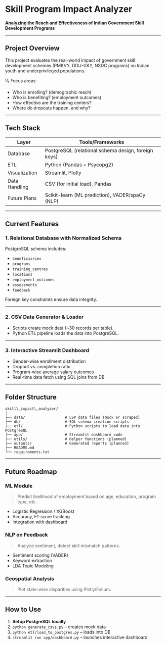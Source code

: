 # Skill Program Impact Analyzer

**Analyzing the Reach and Effectiveness of Indian Government Skill Development Programs**

---

## Project Overview

This project evaluates the real-world impact of government skill development schemes (PMKVY, DDU-GKY, NSDC programs) on Indian youth and underprivileged populations.

🔍 Focus areas:
- Who is enrolling? (demographic reach)
- Who is benefiting? (employment outcomes)
- How effective are the training centers?
- Where do dropouts happen, and why?

---

## Tech Stack

| Layer          | Tools/Frameworks                                       |
|----------------|--------------------------------------------------------|
| Database       | PostgreSQL (relational schema design, foreign keys)    |
| ETL            | Python (Pandas + Psycopg2)                             |
| Visualization  | Streamlit, Plotly                                      |
| Data Handling  | CSV (for initial load), Pandas                         |
| Future Plans   | Scikit-learn (ML prediction), VADER/spaCy (NLP)        |

---

## Current Features

### 1. Relational Database with Normalized Schema
PostgreSQL schema includes:
- `beneficiaries`
- `programs`
- `training_centres`
- `locations`
- `employment_outcomes`
- `assessments`
- `feedback`

Foreign key constraints ensure data integrity.

---

### 2. CSV Data Generator & Loader
- Scripts create mock data (~30 records per table).
- Python ETL pipeline loads the data into PostgreSQL.

---

### 3. Interactive Streamlit Dashboard
- Gender-wise enrollment distribution
- Dropout vs. completion ratio
- Program-wise average salary outcomes
- Real-time data fetch using SQL joins from DB

---

## Folder Structure
```
skill\_impact\_analyzer/
│
├── data/                  # CSV data files (mock or scraped)
├── db/                    # SQL schema creation scripts
├── etl/                   # Python scripts to load data into PostgreSQL
├── app/                   # Streamlit dashboard code
├── utils/                 # Helper functions (planned)
├── outputs/               # Generated reports (planned)
├── README.md
└── requirements.txt
```
---

## Future Roadmap

### ML Module
> Predict likelihood of employment based on age, education, program type, etc.

- Logistic Regression / XGBoost
- Accuracy, F1-score tracking
- Integration with dashboard

### NLP on Feedback
> Analyze sentiment, detect skill mismatch patterns.

- Sentiment scoring (VADER)
- Keyword extraction
- LDA Topic Modeling

### Geospatial Analysis
> Plot state-wise disparities using Plotly/Folium.

---

## How to Use

1. **Setup PostgreSQL locally**
2. `python generate_csvs.py` – creates mock data
3. `python etl/load_to_postgres.py` – loads into DB
4. `streamlit run app/dashboard.py` – launches interactive dashboard


